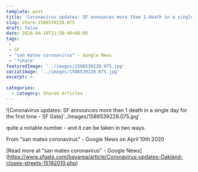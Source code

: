 ```yaml
---
template: post
title: 'Coronavirus updates: SF announces more than 1 death in a single day for the first time - SF Gate'
slug: share-1586539228.075
draft: false
date: 2020-04-10T21:50:40+00:00
tags:
 - 
 - SF
 - "san mateo coronavirus" - Google News
 - '*share'
featuredImage: '../images/1586539228.075.jpg'
socialImage: '../images/1586539228.075.jpg'
excerpt: >-
 
categories:
  - category: Shared Articles
---
```

![Coronavirus updates: SF announces more than 1 death in a single day for the first time - SF Gate]'../images/1586539228.075.jpg'

quite a notable number - and it can be taken in two ways. 

From "san mateo coronavirus" - Google News on April 10th 2020
> 

[Read more at "san mateo coronavirus" - Google News] (https://www.sfgate.com/bayarea/article/Coronavirus-updates-Oakland-closes-streets-15192010.php)